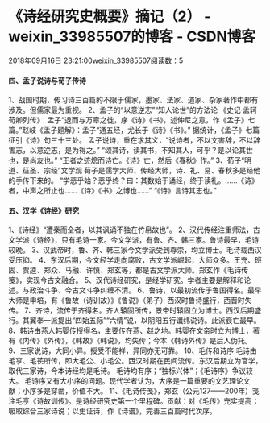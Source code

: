 # 《诗经研究史概要》摘记（2） - weixin_33985507的博客 - CSDN博客
2018年09月16日 23:21:00[weixin_33985507](https://me.csdn.net/weixin_33985507)阅读数：5
#### **四、孟子说诗与荀子传诗**
1、战国时期，传习诗三百篇的不限于儒家，墨家、法家、道家、杂家著作中都有涉及。但儒家最为重视。
2、孟子的“以意逆志”“知人论世”的方法论
《史记·孟轲荀卿列传》：孟子“退而与万章之徒，序《诗》《书》，述仲尼之意，作《孟子》七篇。”赵岐《孟子题解》：孟子“通五经，尤长于《诗》《书》。” 据统计，《孟子》七篇征引《诗》句三十三处。
孟子说诗，重在求其义，“说诗者，不以文害辞，不以辞害志，以意逆志，是为得之。”
“颂其诗，读其书，不知其人，可乎？是以论其世也，是尚友也。”
“王者之迹熄而诗亡。《诗》亡，然后《春秋》作。”
3、荀子“明道、征圣、宗经”文学观
荀子是儒学大师、传经大师，诗、礼、易、春秋多是经他的手传下来的。
“学恶乎始？恶乎终？曰：其数始于诵经，终于读礼。……《诗》者，中声之所止也……《诗》《书》之博也……”
“《诗》言诗其志也。”
#### 五、汉学《诗经》研究
1、《诗经》“遭秦而全者，以其讽诵不独在竹帛故也”。
2、汉代传经注重师法，古文学派《诗经》，只有毛诗一家。今文学派，有鲁、齐、韩三家。鲁诗最早，毛诗较晚。
3、汉武帝时，鲁、齐、韩三家今文学派受到尊崇，均立博士。毛诗载西汉受压抑。
4、东汉后期，今文经学走向腐败，古文学派崛起，大师众多。王充、班固、贾逵、郑众、马融、许慎、郑玄等，都是古文学派大师。郑玄作《毛诗传笺》，实现今古文融合。
5、汉代诗经研究，是经学研究。学者主要是解释和论述。与政治斗争、今古文斗争纠缠不清。
6、鲁诗，以最初流传于鲁国得名。最早大师是申培，有《鲁故（诗训故）》《鲁说》（弟子）西汉时鲁诗盛行，西晋时失传。
7、齐诗，流传于齐得名。齐人辕固所传，景帝时辕固立为博士。西汉后期盛行。其翼奉一派提出“四始五际”“六情”说，以阴阳五行谶纬说诗。此派衰亡最早。
8、韩诗由燕人韩婴传授得名，主要传在燕、赵之地。韩婴在文帝时立为博士，著有《内传》《外传》，《韩故》《韩说》，均失传；今本《韩诗外传》是后人伪托。
9、三家说诗，大同小异。授受不能祥，异同亦无可靠。
10、毛传和诗序
毛诗由毛亨、毛苌所传，即大毛公、小毛公。西汉时期在民间流传。东汉后期立为官学，取代三家诗，今本诗经均是毛诗。
毛诗均有序；“独标兴体”；《毛诗序》争议较大。
毛诗序又有大小序的问题。现代学者认为，大序是一篇重要的文艺理论文献；小序多是穿凿，价值不大。
11、《毛诗传笺》，郑玄（公元127——200年）笺注毛亨《诗故训传》。是诗经研究史第一个里程碑。贡献：对《毛传》充实提高；吸取综合三家诗说；以史证诗，作《诗谱》，完善三百篇时代次序。
